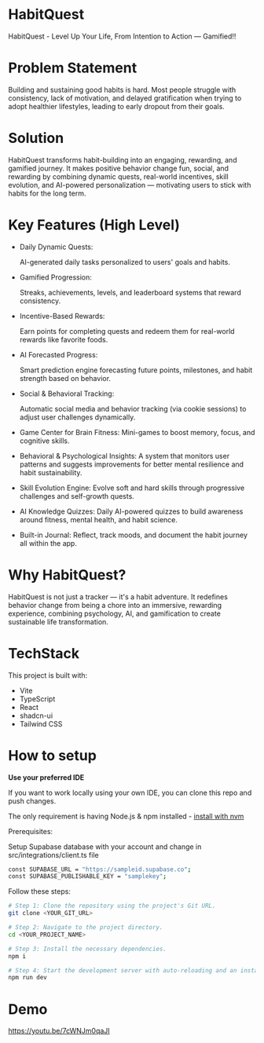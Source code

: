 # HabitQuest
HabitQuest - Level Up Your Life, From Intention to Action — Gamified!!

# Problem Statement

Building and sustaining good habits is hard.
Most people struggle with consistency, lack of motivation, and delayed gratification when trying to adopt healthier lifestyles, leading to early dropout from their goals.

# Solution

HabitQuest transforms habit-building into an engaging, rewarding, and gamified journey.
It makes positive behavior change fun, social, and rewarding by combining dynamic quests, real-world incentives, skill evolution, and AI-powered personalization — motivating users to stick with habits for the long term.

# Key Features (High Level)

- Daily Dynamic Quests:

    AI-generated daily tasks personalized to users' goals and habits.

- Gamified Progression:

    Streaks, achievements, levels, and leaderboard systems that reward consistency.

- Incentive-Based Rewards:

    Earn points for completing quests and redeem them for real-world rewards like favorite foods.

- AI Forecasted Progress:

    Smart prediction engine forecasting future points, milestones, and habit strength based on behavior.

- Social & Behavioral Tracking:

    Automatic social media and behavior tracking (via cookie sessions) to adjust user challenges dynamically.

- Game Center for Brain Fitness:
    Mini-games to boost memory, focus, and cognitive skills.

- Behavioral & Psychological Insights:
    A system that monitors user patterns and suggests improvements for better mental resilience and habit sustainability.

- Skill Evolution Engine:
    Evolve soft and hard skills through progressive challenges and self-growth quests.

- AI Knowledge Quizzes:
    Daily AI-powered quizzes to build awareness around fitness, mental health, and habit science.

- Built-in Journal:
    Reflect, track moods, and document the habit journey all within the app.

# Why HabitQuest?

HabitQuest is not just a tracker — it's a habit adventure.
It redefines behavior change from being a chore into an immersive, rewarding experience, combining psychology, AI, and gamification to create sustainable life transformation.

# TechStack

This project is built with:

- Vite
- TypeScript
- React
- shadcn-ui
- Tailwind CSS


# How to setup

**Use your preferred IDE**

If you want to work locally using your own IDE, you can clone this repo and push changes. 

The only requirement is having Node.js & npm installed - [install with nvm](https://github.com/nvm-sh/nvm#installing-and-updating)

Prerequisites:

Setup Supabase database with your account and change in src/integrations/client.ts file

```sh
const SUPABASE_URL = "https://sampleid.supabase.co";
const SUPABASE_PUBLISHABLE_KEY = "samplekey";
```

Follow these steps:

```sh
# Step 1: Clone the repository using the project's Git URL.
git clone <YOUR_GIT_URL>

# Step 2: Navigate to the project directory.
cd <YOUR_PROJECT_NAME>

# Step 3: Install the necessary dependencies.
npm i

# Step 4: Start the development server with auto-reloading and an instant preview.
npm run dev
```

# Demo
https://youtu.be/7cWNJm0qaJI
